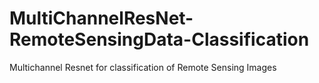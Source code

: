 # MultiChannelResNet-RemoteSensingData-Classification
Multichannel Resnet for classification of Remote Sensing Images
